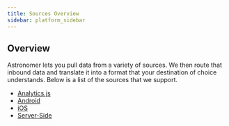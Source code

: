 ```yaml
---
title: Sources Overview
sidebar: platform_sidebar
---
```


## Overview

Astronomer lets you pull data from a variety of sources. We then route that inbound data and translate it into a format that your destination of choice understands. Below is a list of the sources that we support.

* [Analytics.js](../sources/analyticsjs.html)
* [Android](../sources/android.html)
* [iOS](../sources/ios.html)
* [Server-Side](../sources/serverside.html)
